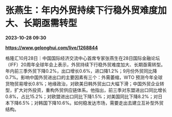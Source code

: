 # 张燕生：年内外贸持续下行稳外贸难度加大、长期亟需转型

**2023-10-28 09:30**

**https://www.gelonghui.com/live/1268844**

格隆汇10月28日｜中国国际经济交流中心首席专家张燕生在28日国际金融论坛（IFF）20周年全球年会上表示，外贸持续下行稳外贸难度加大、长期亟需转型。年内前三季外贸下降0.2%，出口增长0.6%，进口降1.2%；9月份外贸同比降0.7%。影响中国外贸进出口的主要因素有三个：外需萎缩，WTO 预测今年全球货物贸易增长0.8%；地缘政治，对欧美日韩外贸出口大幅下滑；中国外贸企业转型，扩大对外投资，重构外贸供应链体系。他指出，前三季对东盟进出口同比增长0.8%，占比15.2%；对欧盟进出口同比下降1.5%；对美国同比下降8.2%；对日本下降6.5%；对韩国下降10.6%。如何稳发达市场，需要走出去建立互补型外贸结构。